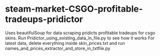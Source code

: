 # steam-market-CSGO-profitable-tradeups-pridictor
Uses beautifulSoup for data scraping
pridicts profitable tradeups for csgo skins. Run Pridictor_using_existing_data_in_file.py to see how it works
For latest data, delete everything inside skin_prices.txt and run names_and_prices_extractor_and_store_in_txtfile.py

